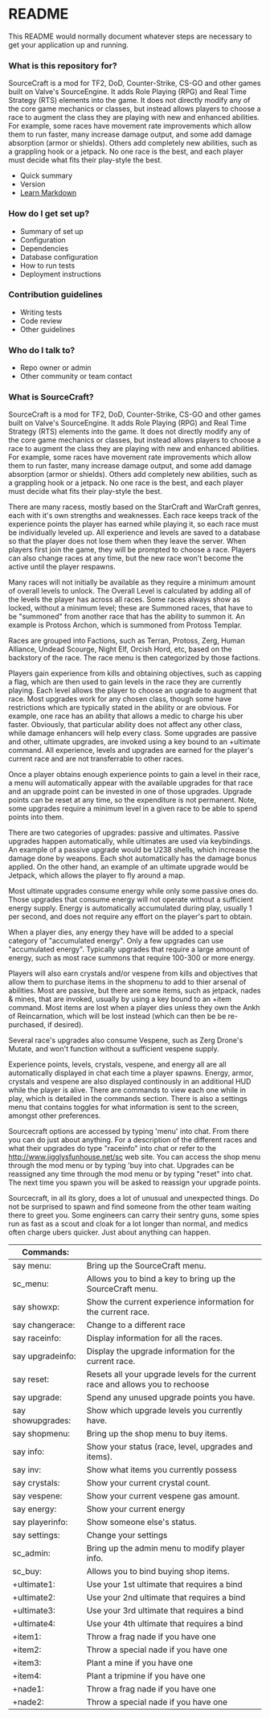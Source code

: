 # README #

This README would normally document whatever steps are necessary to get your application up and running.

### What is this repository for? ###

SourceCraft is a mod for TF2, DoD, Counter-Strike, CS-GO and other games built on Valve's SourceEngine. It adds Role Playing (RPG) and Real Time Strategy (RTS) elements into the game.  It does not directly modify any of the core game mechanics or classes, but instead allows players to choose a race to augment the class they are playing with new and enhanced abilities. For example, some races have movement rate improvements which allow them to run faster, many increase damage output, and some add damage absorption (armor or shields). Others add completely new abilities, such as a grappling hook or a jetpack. No one race is the best, and each player must decide what fits their play-style the best.

* Quick summary
* Version
* [Learn Markdown](https://bitbucket.org/tutorials/markdowndemo)

### How do I get set up? ###

* Summary of set up
* Configuration
* Dependencies
* Database configuration
* How to run tests
* Deployment instructions

### Contribution guidelines ###

* Writing tests
* Code review
* Other guidelines

### Who do I talk to? ###

* Repo owner or admin
* Other community or team contact

### What is SourceCraft? ###

SourceCraft is a mod for TF2, DoD, Counter-Strike, CS-GO and other games built on Valve's SourceEngine. It adds Role Playing (RPG) and Real Time Strategy (RTS) elements into the game.  It does not directly modify any of the core game mechanics or classes, but instead allows players to choose a race to augment the class they are playing with new and enhanced abilities. For example, some races have movement rate improvements which allow them to run faster, many increase damage output, and some add damage absorption (armor or shields). Others add completely new abilities, such as a grappling hook or a jetpack. No one race is the best, and each player must decide what fits their play-style the best.

There are many racess, mostly based on the StarCraft and WarCraft genres, each with it's own strengths and weaknesses.  Each race keeps track of the experience points the player has earned while playing it, so each race must be individually leveled up. All experience and levels are saved to a database so that the player does not lose them when they leave the server.  When players first join the game, they will be prompted to choose a race. Players can also change races at any time, but the new race won't become the active until the player respawns.

Many races will not initially be available as they require a minimum amount of overall levels to unlock. The Overall Level is calculated by adding all of the levels the player has across all races. Some races always show as locked, without a minimum level; these are Summoned races, that have to be "summoned" from another race that has the ability to summon it. An example is Protoss Archon, which is summoned from Protoss Templar.

Races are grouped into Factions, such as Terran, Protoss, Zerg, Human Alliance, Undead Scourge, Night Elf, Orcish Hord, etc, based on the backstory of the race. The race menu is then categorized by those factions.

Players gain experience from kills and obtaining objectives, such as capping a flag, which are then used to gain levels in the race they are currently playing. Each level allows the player to choose an upgrade to augment that race. Most upgrades work for any chosen class, though some have restrictions which are typically stated in the ability or are obvious. For example, one race has an ability that allows a medic to charge his uber faster. Obviously, that particular ability does not affect any other class, while damage enhancers will help every class. Some upgrades are passive and other, ultimate upgrades, are invoked using a key bound to an +ultimate command. All experience, levels and upgrades are earned for the player's current race and are not transferrable to other races.

Once a player obtains enough experience points to gain a level in their race, a menu will automatically appear with the available upgrades for that race and an upgrade point can be invested in one of those upgrades. Upgrade points can be reset at any time, so the expenditure is not permanent. Note, some upgrades require a minimum level in a given race to be able to spend points into them.

There are two categories of upgrades: passive and ultimates. Passive upgrades happen automatically, while ultimates are used via keybindings. An example of a passive upgrade would be U238 shells, which increase the damage done by weapons. Each shot automatically has the damage bonus applied. On the other hand, an example of an ultimate upgrade would be Jetpack, which allows the player to fly around a map.

Most ultimate upgrades consume energy while only some passive ones do. Those upgrades that consume energy will not operate without a sufficient energy supply. Energy is automatically accumulated during play, usually 1 per second, and does not require any effort on the player's part to obtain.

When a player dies, any energy they have will be added to a special category of "accumulated energy". Only a few upgrades can use "accumulated energy". Typically upgrades that require a large amount of energy, such as most race summons that require 100-300 or more energy.

Players will also earn crystals and/or vespene from kills and objectives that allow them to purchase items in the shopmenu to add to thier arsenal of abilities. Most are passive, but there are some items, such as jetpack, nades & mines, that are invoked, usually by using a key bound to an +item command. Most items are lost when a player dies unless they own the Ankh of Reincarnation, which will be lost instead (which can then be be re-purchased, if desired).

Several race's upgrades also consume Vespene, such as Zerg Drone's Mutate, and won't function without a sufficient vespene supply.

Experience points, levels, crystals, vespene, and energy all are all automatically displayed in chat each time a player spawns.  Energy, armor, crystals and vespene are also displayed continously in an additional HUD while the player is alive.  There are commands to view each one while in play, which is detailed in the commands section. There is also a settings menu that contains toggles for what information is sent to the screen, amongst other preferences.

Sourcecraft options are accessed by typing 'menu' into chat. From there you can do just about anything. For a description of the different races and what their upgrades do type "raceinfo" into chat or refer to the http://www.jigglysfunhouse.net/sc web site. You can access the shop menu through the mod menu or by typing 'buy into chat.  Upgrades can be reassigned any time through the mod menu or by typing "reset" into chat. The next time you spawn you will be asked to reassign your upgrade points.

Sourcecraft, in all its glory, does a lot of unusual and unexpected things. Do not be surprised to spawn and find someone from the other team waiting there to greet you. Some engineers can carry their sentry guns, some spies run as fast as a scout and cloak for a lot longer than normal, and medics often charge ubers quicker. Just about anything can happen.

Commands:          |                              |
-------------------|------------------------------|
say menu:|Bring up the SourceCraft menu.
sc_menu:|Allows you to bind a key to bring up the SourceCraft menu.
say showxp:|Show the current experience information for the current race.
say changerace:|Change to a different race
say raceinfo:|Display information for all the races.
say upgradeinfo:|Display the upgrade information for the current race.
say reset:|Resets all your upgrade levels for the current race and allows you to rechoose
say upgrade:|Spend any unused upgrade points you have.
say showupgrades:|Show which upgrade levels you currently have.
say shopmenu:|Bring up the shop menu to buy items.
say info:|Show your status (race, level, upgrades and items).
say inv:|Show what items you currently possess
say crystals:|Show your current crystal count.
say vespene:|Show your current vespene gas amount.
say energy:|Show your current energy
say playerinfo:|Show someone else\'s status.
say settings:|Change your settings
sc_admin:|Bring up the admin menu to modify player info.
sc_buy:|Allows you to bind buying shop items.
+ultimate1:|Use your 1st ultimate that requires a bind
+ultimate2:|Use your 2nd ultimate that requires a bind
+ultimate3:|Use your 3rd ultimate that requires a bind
+ultimate4:|Use your 4th ultimate that requires a bind
+item1:|Throw a frag nade if you have one
+item2:|Throw a special nade if you have one
+item3:|Plant a mine if you have one
+item4:|Plant a tripmine if you have one
+nade1:|Throw a frag nade if you have one
+nade2:|Throw a special nade if you have one

